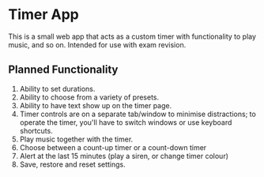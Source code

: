 # Timer App
This is a small web app that acts as a custom timer with functionality to play music, and so on. Intended for use with exam revision.

## Planned Functionality
1. Ability to set durations.
2. Ability to choose from a variety of presets.
3. Ability to have text show up on the timer page.
4. Timer controls are on a separate tab/window to minimise distractions; to operate the timer, you'll have to switch windows or use keyboard shortcuts.
5. Play music together with the timer.
6. Choose between a count-up timer or a count-down timer
7. Alert at the last 15 minutes (play a siren, or change timer colour)
8. Save, restore and reset settings.

